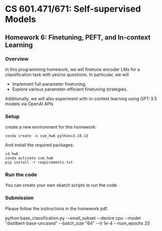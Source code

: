 # CS 601.471/671: Self-supervised Models
## Homework 6: Finetuning, PEFT, and In-context Learning

### Overview
In this programming homework, we will finetune encoder LMs for a classification task with yes/no questions. In
particular, we will
- Implement full-parameter finetuning.
- Explore various parameter-efficient finetuning strategies.

Additionally, we will also experiment with in-context learning using GPT-3.5 models via OpenAI APIs
### Setup
create a new environment for this homework:
```
conda create -n ssm_hw6 python=3.10.13
```

And install the required packages:
```
cd hw6
conda activate ssm_hw6
pip install -r requirements.txt
```

### Run the code
You can create your own sbatch scripts to run the code.

### Submission
Please follow the instructions in the homework pdf.


python base_classification.py --small_subset --device cpu --model "distilbert-base-uncased" --batch_size "64" --lr 1e-4 --num_epochs 20 